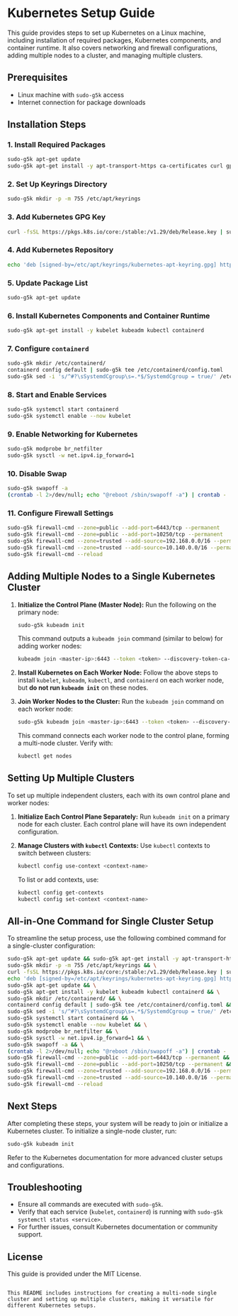 # Kubernetes Setup Guide

This guide provides steps to set up Kubernetes on a Linux machine, including installation of required packages, Kubernetes components, and container runtime. It also covers networking and firewall configurations, adding multiple nodes to a cluster, and managing multiple clusters.

## Prerequisites

- Linux machine with `sudo-g5k` access
- Internet connection for package downloads

## Installation Steps

### 1. Install Required Packages

```bash
sudo-g5k apt-get update
sudo-g5k apt-get install -y apt-transport-https ca-certificates curl gpg
```

### 2. Set Up Keyrings Directory

```bash
sudo-g5k mkdir -p -m 755 /etc/apt/keyrings
```

### 3. Add Kubernetes GPG Key

```bash
curl -fsSL https://pkgs.k8s.io/core:/stable:/v1.29/deb/Release.key | sudo-g5k gpg --dearmor -o /etc/apt/keyrings/kubernetes-apt-keyring.gpg
```

### 4. Add Kubernetes Repository

```bash
echo 'deb [signed-by=/etc/apt/keyrings/kubernetes-apt-keyring.gpg] https://pkgs.k8s.io/core:/stable:/v1.29/deb/ /' | sudo-g5k tee /etc/apt/sources.list.d/kubernetes.list
```

### 5. Update Package List

```bash
sudo-g5k apt-get update
```

### 6. Install Kubernetes Components and Container Runtime

```bash
sudo-g5k apt-get install -y kubelet kubeadm kubectl containerd
```

### 7. Configure `containerd`

```bash
sudo-g5k mkdir /etc/containerd/
containerd config default | sudo-g5k tee /etc/containerd/config.toml
sudo-g5k sed -i 's/^#?\sSystemdCgroup\s=.*$/SystemdCgroup = true/' /etc/containerd/config.toml
```

### 8. Start and Enable Services

```bash
sudo-g5k systemctl start containerd
sudo-g5k systemctl enable --now kubelet
```

### 9. Enable Networking for Kubernetes

```bash
sudo-g5k modprobe br_netfilter
sudo-g5k sysctl -w net.ipv4.ip_forward=1
```

### 10. Disable Swap

```bash
sudo-g5k swapoff -a
(crontab -l 2>/dev/null; echo "@reboot /sbin/swapoff -a") | crontab - || true
```

### 11. Configure Firewall Settings

```bash
sudo-g5k firewall-cmd --zone=public --add-port=6443/tcp --permanent
sudo-g5k firewall-cmd --zone=public --add-port=10250/tcp --permanent
sudo-g5k firewall-cmd --zone=trusted --add-source=192.168.0.0/16 --permanent
sudo-g5k firewall-cmd --zone=trusted --add-source=10.140.0.0/16 --permanent
sudo-g5k firewall-cmd --reload
```

## Adding Multiple Nodes to a Single Kubernetes Cluster

1. **Initialize the Control Plane (Master Node):**
   Run the following on the primary node:
   ```bash
   sudo-g5k kubeadm init
   ```
   This command outputs a `kubeadm join` command (similar to below) for adding worker nodes:
   ```bash
   kubeadm join <master-ip>:6443 --token <token> --discovery-token-ca-cert-hash sha256:<hash>
   ```

2. **Install Kubernetes on Each Worker Node:**
   Follow the above steps to install `kubelet`, `kubeadm`, `kubectl`, and `containerd` on each worker node, but **do not run `kubeadm init`** on these nodes.

3. **Join Worker Nodes to the Cluster:**
   Run the `kubeadm join` command on each worker node:
   ```bash
   sudo-g5k kubeadm join <master-ip>:6443 --token <token> --discovery-token-ca-cert-hash sha256:<hash>
   ```
   This command connects each worker node to the control plane, forming a multi-node cluster. Verify with:
   ```bash
   kubectl get nodes
   ```

## Setting Up Multiple Clusters

To set up multiple independent clusters, each with its own control plane and worker nodes:

1. **Initialize Each Control Plane Separately:**
   Run `kubeadm init` on a primary node for each cluster. Each control plane will have its own independent configuration.

2. **Manage Clusters with `kubectl` Contexts:**
   Use `kubectl` contexts to switch between clusters:
   ```bash
   kubectl config use-context <context-name>
   ```
   To list or add contexts, use:
   ```bash
   kubectl config get-contexts
   kubectl config set-context <context-name>
   ```

## All-in-One Command for Single Cluster Setup

To streamline the setup process, use the following combined command for a single-cluster configuration:

```bash
sudo-g5k apt-get update && sudo-g5k apt-get install -y apt-transport-https ca-certificates curl gpg && \
sudo-g5k mkdir -p -m 755 /etc/apt/keyrings && \
curl -fsSL https://pkgs.k8s.io/core:/stable:/v1.29/deb/Release.key | sudo-g5k gpg --dearmor -o /etc/apt/keyrings/kubernetes-apt-keyring.gpg && \
echo 'deb [signed-by=/etc/apt/keyrings/kubernetes-apt-keyring.gpg] https://pkgs.k8s.io/core:/stable:/v1.29/deb/ /' | sudo-g5k tee /etc/apt/sources.list.d/kubernetes.list && \
sudo-g5k apt-get update && \
sudo-g5k apt-get install -y kubelet kubeadm kubectl containerd && \
sudo-g5k mkdir /etc/containerd/ && \
containerd config default | sudo-g5k tee /etc/containerd/config.toml && \
sudo-g5k sed -i 's/^#?\sSystemdCgroup\s=.*$/SystemdCgroup = true/' /etc/containerd/config.toml && \
sudo-g5k systemctl start containerd && \
sudo-g5k systemctl enable --now kubelet && \
sudo-g5k modprobe br_netfilter && \
sudo-g5k sysctl -w net.ipv4.ip_forward=1 && \
sudo-g5k swapoff -a && \
(crontab -l 2>/dev/null; echo "@reboot /sbin/swapoff -a") | crontab - || true && \
sudo-g5k firewall-cmd --zone=public --add-port=6443/tcp --permanent && \
sudo-g5k firewall-cmd --zone=public --add-port=10250/tcp --permanent && \
sudo-g5k firewall-cmd --zone=trusted --add-source=192.168.0.0/16 --permanent && \
sudo-g5k firewall-cmd --zone=trusted --add-source=10.140.0.0/16 --permanent && \
sudo-g5k firewall-cmd --reload
```

## Next Steps

After completing these steps, your system will be ready to join or initialize a Kubernetes cluster. To initialize a single-node cluster, run:

```bash
sudo-g5k kubeadm init
```

Refer to the Kubernetes documentation for more advanced cluster setups and configurations.

## Troubleshooting

- Ensure all commands are executed with `sudo-g5k`.
- Verify that each service (`kubelet`, `containerd`) is running with `sudo-g5k systemctl status <service>`.
- For further issues, consult Kubernetes documentation or community support.

## License

This guide is provided under the MIT License.
```

This README includes instructions for creating a multi-node single cluster and setting up multiple clusters, making it versatile for different Kubernetes setups.
